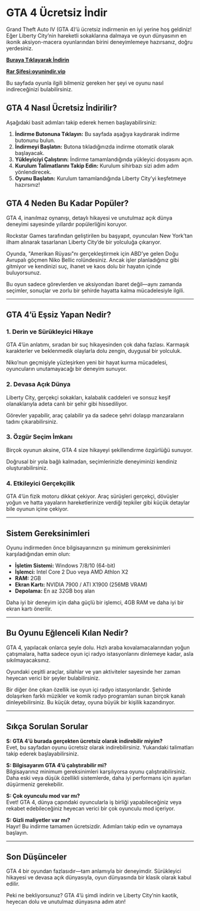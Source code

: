 # GTA 4 Ücretsiz İndir  

Grand Theft Auto IV (GTA 4)’ü ücretsiz indirmenin en iyi yerine hoş geldiniz! Eğer Liberty City’nin hareketli sokaklarına dalmaya ve oyun dünyasının en ikonik aksiyon-macera oyunlarından birini deneyimlemeye hazırsanız, doğru yerdesiniz. 

**[Buraya Tıklayarak İndirin](https://gofile.io/d/ZDY6Qv)**

**[Rar Şifesi:oyunindir.vip](https://gofile.io/d/ZDY6Qv)**

Bu sayfada oyunla ilgili bilmeniz gereken her şeyi ve oyunu nasıl indireceğinizi bulabilirsiniz.

## GTA 4 Nasıl Ücretsiz İndirilir?  

Aşağıdaki basit adımları takip ederek hemen başlayabilirsiniz:  

1. **İndirme Butonuna Tıklayın:** Bu sayfada aşağıya kaydırarak indirme butonunu bulun.  
2. **İndirmeyi Başlatın:** Butona tıkladığınızda indirme otomatik olarak başlayacak.  
3. **Yükleyiciyi Çalıştırın:** İndirme tamamlandığında yükleyici dosyasını açın.  
4. **Kurulum Talimatlarını Takip Edin:** Kurulum sihirbazı sizi adım adım yönlendirecek.  
5. **Oyunu Başlatın:** Kurulum tamamlandığında Liberty City’yi keşfetmeye hazırsınız!  

## GTA 4 Neden Bu Kadar Popüler?  

GTA 4, inanılmaz oynanışı, detaylı hikayesi ve unutulmaz açık dünya deneyimi sayesinde yıllardır popülerliğini koruyor.  

Rockstar Games tarafından geliştirilen bu başyapıt, oyuncuları New York’tan ilham alınarak tasarlanan Liberty City’de bir yolculuğa çıkarıyor.  

Oyunda, "Amerikan Rüyası"nı gerçekleştirmek için ABD’ye gelen Doğu Avrupalı göçmen Niko Bellic rolündesiniz. Ancak işler planladığınız gibi gitmiyor ve kendinizi suç, ihanet ve kaos dolu bir hayatın içinde buluyorsunuz.  

Bu oyun sadece görevlerden ve aksiyondan ibaret değil—aynı zamanda seçimler, sonuçlar ve zorlu bir şehirde hayatta kalma mücadelesiyle ilgili.  

---

## GTA 4’ü Eşsiz Yapan Nedir?  

### 1. Derin ve Sürükleyici Hikaye  
GTA 4’ün anlatımı, sıradan bir suç hikayesinden çok daha fazlası. Karmaşık karakterler ve beklenmedik olaylarla dolu zengin, duygusal bir yolculuk.  

Niko’nun geçmişiyle yüzleşirken yeni bir hayat kurma mücadelesi, oyuncuların unutamayacağı bir deneyim sunuyor.  

### 2. Devasa Açık Dünya  
Liberty City, gerçekçi sokakları, kalabalık caddeleri ve sonsuz keşif olanaklarıyla adeta canlı bir şehir gibi hissediliyor.  

Görevler yapabilir, araç çalabilir ya da sadece şehri dolaşıp manzaraların tadını çıkarabilirsiniz.  

### 3. Özgür Seçim İmkanı  
Birçok oyunun aksine, GTA 4 size hikayeyi şekillendirme özgürlüğü sunuyor.  

Doğrusal bir yola bağlı kalmadan, seçimlerinizle deneyiminizi kendiniz oluşturabilirsiniz.  

### 4. Etkileyici Gerçekçilik  
GTA 4’ün fizik motoru dikkat çekiyor. Araç sürüşleri gerçekçi, dövüşler yoğun ve hatta yayaların hareketlerinize verdiği tepkiler gibi küçük detaylar bile oyunun içine çekiyor.  

---

## Sistem Gereksinimleri  

Oyunu indirmeden önce bilgisayarınızın şu minimum gereksinimleri karşıladığından emin olun:  

- **İşletim Sistemi:** Windows 7/8/10 (64-bit)  
- **İşlemci:** Intel Core 2 Duo veya AMD Athlon X2  
- **RAM:** 2GB  
- **Ekran Kartı:** NVIDIA 7900 / ATI X1900 (256MB VRAM)  
- **Depolama:** En az 32GB boş alan  

Daha iyi bir deneyim için daha güçlü bir işlemci, 4GB RAM ve daha iyi bir ekran kartı önerilir.  

---

## Bu Oyunu Eğlenceli Kılan Nedir?  

GTA 4, yapılacak onlarca şeyle dolu. Hızlı araba kovalamacalarından yoğun çatışmalara, hatta sadece oyun içi radyo istasyonlarını dinlemeye kadar, asla sıkılmayacaksınız.  

Oyundaki çeşitli araçlar, silahlar ve yan aktiviteler sayesinde her zaman heyecan verici bir şeyler bulabilirsiniz.  

Bir diğer öne çıkan özellik ise oyun içi radyo istasyonlarıdır. Şehirde dolaşırken farklı müzikler ve komik radyo programları sunan birçok kanalı dinleyebilirsiniz. Bu küçük detay, oyuna büyük bir kişilik kazandırıyor.  

---

## Sıkça Sorulan Sorular  

**S: GTA 4’ü burada gerçekten ücretsiz olarak indirebilir miyim?**  
Evet, bu sayfadan oyunu ücretsiz olarak indirebilirsiniz. Yukarıdaki talimatları takip ederek başlayabilirsiniz.  

**S: Bilgisayarım GTA 4’ü çalıştırabilir mi?**  
Bilgisayarınız minimum gereksinimleri karşılıyorsa oyunu çalıştırabilirsiniz. Daha eski veya düşük özellikli sistemlerde, daha iyi performans için ayarları düşürmeniz gerekebilir.  

**S: Çok oyunculu mod var mı?**  
Evet! GTA 4, dünya çapındaki oyuncularla iş birliği yapabileceğiniz veya rekabet edebileceğiniz heyecan verici bir çok oyunculu mod içeriyor.  

**S: Gizli maliyetler var mı?**  
Hayır! Bu indirme tamamen ücretsizdir. Adımları takip edin ve oynamaya başlayın.  

---

## Son Düşünceler  

GTA 4 bir oyundan fazlasıdır—tam anlamıyla bir deneyimdir. Sürükleyici hikayesi ve devasa açık dünyasıyla, oyun dünyasında bir klasik olarak kabul edilir.  

Peki ne bekliyorsunuz? GTA 4’ü şimdi indirin ve Liberty City’nin kaotik, heyecan dolu ve unutulmaz dünyasına adım atın!
